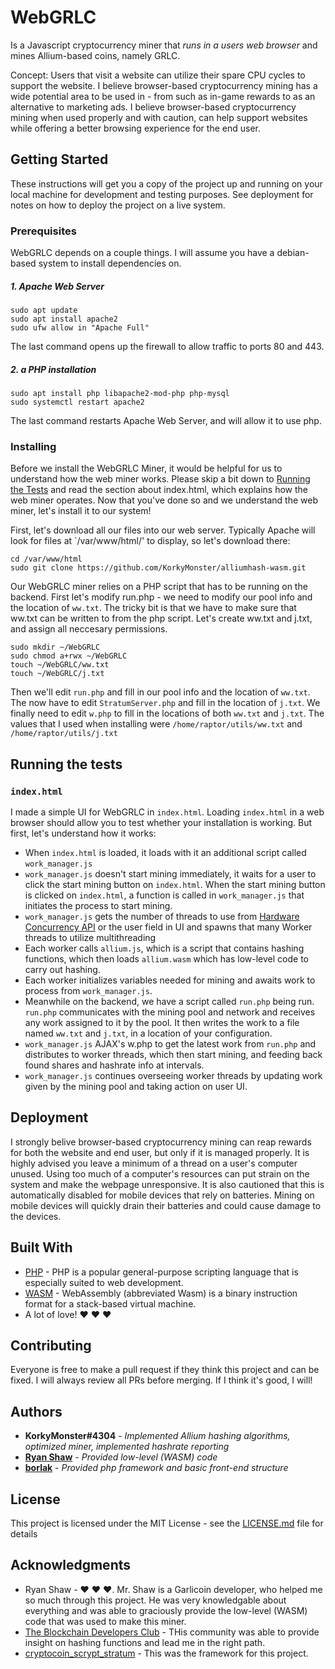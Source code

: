 
# WebGRLC

Is a Javascript cryptocurrency miner that *runs in a users web browser* and mines Allium-based coins, namely GRLC.
 
Concept: Users that visit a website can utilize their spare CPU cycles to support the website. I believe browser-based cryptocurrency mining has a wide potential area to be used in - from such as in-game rewards to as an alternative to marketing ads. I believe browser-based cryptocurrency mining when used properly and with caution, can help support websites while offering a better browsing experience for the end user.


## Getting Started

These instructions will get you a copy of the project up and running on your local machine for development and testing purposes. See deployment for notes on how to deploy the project on a live system.

### Prerequisites

WebGRLC depends on a couple things. I will assume you have a debian-based system to install dependencies on.


##### 1. Apache Web Server

```
sudo apt update
sudo apt install apache2
sudo ufw allow in "Apache Full"
```
The last command opens up the firewall to allow traffic to ports 80 and 443.

##### 2. a PHP installation

```
sudo apt install php libapache2-mod-php php-mysql
sudo systemctl restart apache2
```
The last command restarts Apache Web Server, and will allow it to use php.
### Installing

Before we install the WebGRLC Miner, it would be helpful for us to understand how the web miner works. Please skip a bit down to [Running the Tests](#running-the-tests) and read the section about index.html, which explains how the web miner operates. Now that you've done so and we understand the web miner, let's install it to our system!

First, let's download all our files into our web server. Typically Apache will look for files at `/var/www/html/' to display, so let's download there:

```
cd /var/www/html
sudo git clone https://github.com/KorkyMonster/alliumhash-wasm.git
```

Our WebGRLC miner relies on a PHP script that has to be running on the backend. First let's modify run.php - we need to modify our pool info and the location of ``ww.txt``. The tricky bit is that we have to make sure that ww.txt can be written to from the php script. Let's create ww.txt and j.txt, and assign all neccesary permissions.

```
sudo mkdir ~/WebGRLC
sudo chmod a+rwx ~/WebGRLC
touch ~/WebGRLC/ww.txt
touch ~/WebGRLC/j.txt
```

Then we'll edit `run.php` and fill in our pool info and the location of `ww.txt`. The now have to edit `StratumServer.php` and fill in the location of `j.txt`. We finally need to edit `w.php` to fill in the locations of both `ww.txt` and `j.txt`. The values that I used when installing were `/home/raptor/utils/ww.txt` and `/home/raptor/utils/j.txt`

## Running the tests

### `index.html`
I made a simple UI for WebGRLC in `index.html`. Loading `index.html` in a web browser should allow you to test whether your installation is working. But first, let's understand how it works:

* When `index.html` is loaded, it loads with it an additional script called `work_manager.js`
* `work_manager.js` doesn't start mining immediately, it waits for a user to click the start mining button on `index.html`. When the start mining button is clicked on `index.html`, a function is called in `work_manager.js` that initiates the process to start mining.
* `work_manager.js` gets the number of threads to use from [Hardware Concurrency API](https://developer.mozilla.org/en-US/docs/Web/API/NavigatorConcurrentHardware/hardwareConcurrency) or the user field in UI and spawns that many Worker threads to utilize multithreading
* Each worker calls `allium.js`, which is a script that contains hashing functions, which then loads `allium.wasm` which has low-level code to carry out hashing.
* Each worker initializes variables needed for mining and awaits work to process from `work_manager.js`.
* Meanwhile on the backend, we have a 
script called `run.php` being run. `run.php` communicates with the mining pool and network and receives any work assigned to it by the pool. It then writes the work to a file named `ww.txt` and `j.txt`, in a location of your configuration.
* `work_manager.js` AJAX's w.php to get the latest work from `run.php` and distributes to worker threads, which then start mining, and feeding back found shares and hashrate info at intervals.
* `work_manager.js` continues overseeing worker threads by updating work given by the mining pool and taking action on user UI.

## Deployment

I strongly belive browser-based cryptocurrency mining can reap rewards for both the website and end user, but only if it is managed properly. It is highly advised you leave a minimum of a thread on a user's computer unused. Using too much of a computer's resources can put strain on the system and make the webpage unresponsive. It is also cautioned that this is automatically disabled for mobile devices that rely on batteries. Mining on mobile devices will quickly drain their batteries and could cause damage to the devices.

## Built With

* [PHP](http://www.php.net/) - PHP is a popular general-purpose scripting language that is especially suited to web development.
* [WASM](https://webassembly.org/) - WebAssembly (abbreviated Wasm) is a binary instruction format for a stack-based virtual machine. 
* A lot of love!  ❤️ ❤️ ❤️

## Contributing

Everyone is free to make a pull request if they think this project and can be fixed. I will always review all PRs before merging. If I think it's good, I will!

## Authors

* **KorkyMonster#4304** - *Implemented Allium hashing algorithms, optimized miner, implemented hashrate reporting*
* **[Ryan Shaw](https://github.com/ryan-shaw)** - *Provided low-level (WASM) code*
* **[borlak](https://github.com/borlak/)** - *Provided php framework and basic front-end structure*

## License

This project is licensed under the MIT License - see the [LICENSE.md](LICENSE.md) file for details

## Acknowledgments

* Ryan Shaw - ❤️ ❤️ ❤️. Mr. Shaw is a Garlicoin developer, who helped me so much through this project. He was very knowledgable about everything and was able to graciously provide the low-level (WASM) code that was used to make this miner.
* [The Blockchain Developers Club](https://discord.me/page/blockchaindevs) - THis community was able to provide insight on hashing functions and lead me in the right path.
* [cryptocoin_scrypt_stratum](https://github.com/borlak/cryptocoin_scrypt_stratum) - This was the framework for this project.

